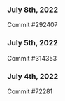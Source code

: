 ### July 8th, 2022

Commit #292407

### July 5th, 2022

Commit #314353


### July 4th, 2022

Commit #72281
